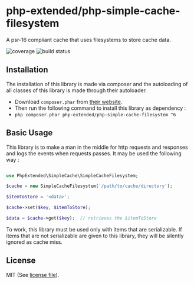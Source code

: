 # php-extended/php-simple-cache-filesystem
A psr-16 compliant cache that uses filesystems to store cache data.

![coverage](https://gitlab.com/php-extended/php-simple-cache-filesystem/badges/master/pipeline.svg?style=flat-square)
![build status](https://gitlab.com/php-extended/php-simple-cache-filesystem/badges/master/coverage.svg?style=flat-square)


## Installation

The installation of this library is made via composer and the autoloading of
all classes of this library is made through their autoloader.

- Download `composer.phar` from [their website](https://getcomposer.org/download/).
- Then run the following command to install this library as dependency :
- `php composer.phar php-extended/php-simple-cache-filesystem ^6`


## Basic Usage

This library is to make a man in the middle for http requests and responses
and logs the events when requests passes. It may be used the following way :

```php

use PhpExtended\SimpleCache\SimpleCacheFilesystem;

$cache = new SimpleCacheFilesystem('/path/to/cache/directory');

$itemToStore = '<data>';

$cache->set($key, $itemToStore);

$data = $cache->get($key);	// retrieves the $itemToStore

```

To work, this library must be used only with items that are serializable. If
items that are not serializable are given to this library, they will be 
silently ignored as cache miss.


## License

MIT (See [license file](LICENSE)).
